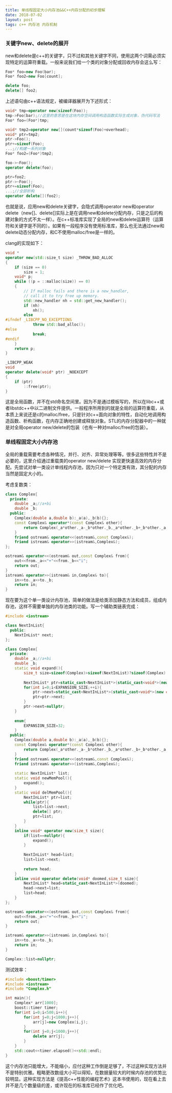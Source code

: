 ```yaml
---
title: 单线程固定大小内存池&&C++内存分配的初步理解
date: 2018-07-02
layout: post
tags: c++ 内存池 内存机制
---
```


### 关键字new、delete的展开

new和delete是c++的关键字，只不过和其他关键字不同，使用这两个词需必须实现特定的运算符重载。一般来说我们给一个类的对象分配或回收内存会这么写：

```cpp
Foo* foo=new Foo(bar);
Foo* foo2=new Foo[count];

delete foo;
delete[] foo2;
```

上述语句由c++语法规定，被编译器展开为下述形式：

```cpp
void* tmp=operator new(sizeof(Foo));
tmp->Foo(bar);//这里的意思是在这块内存空间调用构造函数实际生成对象，伪代码写法
Foo* foo=(Foo*)tmp;

void* tmp2=operator new[](count*sizeof(Foo)+overhead);
void* ptr=tmp2;
ptr->Foo();
ptr+=sizeof(Foo);
...;//构建一系列对象
Foo* foo2=(Foo*)tmp2;

foo->~Foo();
operator delete(foo);

ptr=foo2;
ptr->~Foo();
ptr+=sizeof(Foo);
...;//全部析构
operator delete[](foo2);
```

也就是说，应用new和delete关键字，会隐式调用operator new和operator delete（new[]、delete[]实际上是在调用new和delete分配内存，只是之后的构建对象的方式不太一样）。在c++标准库实现了全局的new和delete运算符（运算符和关键字是不同的）。如果有一段程序没有使用标准库，那么也无法通过new和delete动态分配内存，和C不使用malloc/free是一样的。

clang的实现如下：

```cpp
void *
operator new(std::size_t size) _THROW_BAD_ALLOC
{
    if (size == 0)
        size = 1;
    void* p;
    while ((p = ::malloc(size)) == 0)
    {
        // If malloc fails and there is a new_handler,
        // call it to try free up memory.
        std::new_handler nh = std::get_new_handler();
        if (nh)
            nh();
        else
#ifndef _LIBCPP_NO_EXCEPTIONS
            throw std::bad_alloc();
#else
            break;
#endif
    }
    return p;
}

_LIBCPP_WEAK
void
operator delete(void* ptr) _NOEXCEPT
{
    if (ptr)
        ::free(ptr);
}
```

这是全局函数，并不在std命名空间里。因为不是通过模板写的，所以在libc++或者libstdc++中以二进制文件提供。一般程序所用到的就是全局的运算符重载，从本质上来说还是c的malloc/free，只是针对c++面向对象的特性，自动化地调用构造函数、析构函数，在内存正确地创建或释放对象。STL的内存分配器中的一种就是对全局operator new/delete的包装（也有一种对malloc/free的包装）。

### 单线程固定大小内存池

全局的重载需要考虑各种情况，并行、对齐、异常处理等等。很多这些特性并不是必要的，这里介绍通过重载类的operator new/delete 实现更快速高效的内存分配。先尝试对单一类设计单线程内存池，因为只对一个特定类有效，其分配的内存当然是固定大小的。

考虑复数类：

```cpp
class Complex{
  private:
  	double _a;//a+bi
  	double _b;
  public:
  	Complex(double a,double b):_a(a),_b(b){};
  	const Complex& operator*(const Complex& other){
    	return Complex(_a*other._a-_b*other._b,_a*other._b+_b*other._a);
  	}
	friend ostream& operator<<(ostream&,const Complex&);
  	friend istream& operator>>(istream&,Complex&);
};

ostream& operator<<(ostream& out,const Complex& from){
	out<<from._a<<"+"<<from._b<<"i";
    return out;
}
istream& operator>>(istream& in,Complex& to){ 
  	in>>to._a>>to._b;
  	return in;
}
```

现在要为这个单一类设计内存池，简单的做法是给类添加静态方法和成员，组成内存池，这样不需要单独的内存池类的功能。写一个辅助类链表完成：

```cpp
#include <iostream>

class NextInList{
  public:
  	NextInList* next;
};

class Complex{
  private:
  	double _a;//a+bi
  	double _b;
  	static void expand(){
    	size_t size=sizeof(Complex)>sizeof(NextInList)?sizeof(Complex):sizeof(NextInList);
      	
      	NextInList* ptr=static_cast<NextInList*>(static_cast<void*>(new char[size]));
      	for(int i=0;i<EXPANSION_SIZE;++i){ 
        	ptr->next=static_cast<NextInList*>(static_cast<void*>(new char[size]));
          	ptr=ptr->next;
        }
      	ptr->next=nullptr;
  	}
  	
  	enum{
		EXPANSION_SIZE=32;
    }
  public:
  	Complex(double a,double b):_a(a),_b(b){};
  	const Complex& operator*(const Complex& other){
    	return Complex(_a*other._a-_b*other._b,_a*other._b+_b*other._a);
  	}
	friend ostream& operator<<(ostream&,const Complex&);
  	friend istream& operator>>(istream&,Complex&);
  
  	static NextInList* list;
  	static void newMemPool(){
    	expand();
  	}
  	static void delMemPool(){
    	NextInList* ptr=list;
      	while(ptr){
        	list=list->next;
          	delete[] ptr;
          	ptr=list;
      	}
  	}
  	inline void* operator new(size_t size){
    	if(list==nullptr){ 
        	expand();
        }
      	
      	NextInList* head=list;
      	list=list->next;
      	
      	return head;
  	}
  	inline void operator delete(void* doomed,size_t size){ 
    	NextInList* head=static_cast<NextInList*>(doomed);
      	head->next=list;
      	list=head;
    }
};

ostream& operator<<(ostream& out,const Complex& from){
	out<<from._a<<"+"<<from._b<<"i";
    return out;
}

istream& operator>>(istream& in,Complex& to){ 
  	in>>to._a>>to._b;
  	return in;
}

Complex::list=nullptr;
```

测试效率：

```cpp
#include <boost/timer>
#include <iostream>
#include "Complex.h"

int main(){
	Complex* arr[1000];
  	boost::timer timer;
  	for(int i=0;i<500;i++){
    	for(int j=0;j<1000;j++){ 
        	arr[j]=new Complex(i,j);
        }
      	for(int j=0;j<1000;j++){ 
        	delete arr[j];
        }
  	}
  	std::cout<<timer.elapsed()<<std::endl;
}
```

这个内存池只能增大，不能缩小，应付这种工作倒是足够了，不过这种实现方法并不是特别优雅。粗略更改数组大小可以得知，在数据量较大的时候内存池的优势比较明显。这种实现方法是《提高c++性能的编程艺术》这本书使用的，现在看上去并不是几个数量级的差，或许现在的标准库已经作了优化吧。

